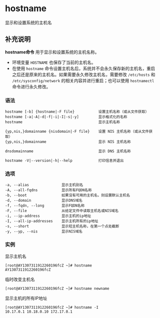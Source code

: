 hostname
===

显示和设置系统的主机名

## 补充说明

**hostname命令** 
用于显示和设置系统的主机名称。

- 环境变量 `HOSTNAME` 也保存了当前的主机名。
- 在使用 `hostname` 命令设置主机名后，系统并不会永久保存新的主机名，重启之后还是原来的主机名。如果需要永久修改主机名，需要修改 `/etc/hosts` 和 `/etc/sysconfig/network` 的相关内容并进行重启；也可以使用 `hostnamectl` 命令进行永久修改。

### 语法

```shell
hostname [-b] {hostname|-F file}           设置主机名称（或从文件获取）
hostname [-a|-A|-d|-f|-i|-I|-s|-y]         显示格式化的名称
hostname                                   显示主机名称

{yp,nis,}domainname {nisdomain|-F file}    设置 NIS 主机名称（或从文件获取）
{yp,nis,}domainname                        显示 NIS 主机名称

dnsdomainname                              显示 DNS 主机名称

hostname -V|--version|-h|--help            打印信息并退出
```

### 选项

```shell
-a, --alias               显示主机别名
-A, --all-fqdns           显示所有FQDN名称
-b, --boot                如果没有可用的主机名，则设置默认主机名
-d, --domain              显示DNS域名
-f, --fqdn, --long        显示FQDN名称
-F, --file                从给定文件中读取主机名或NIS域名
-i, --ip-address          显示主机的ip地址
-I, --all-ip-addresses    显示主机所有的ip地址
-s, --short               显示短主机名称，在第一个点处截断
-y, --yp, --nis           显示NIS域名
```

### 实例

显示主机名
```shell
[root@AY1307311912260196fcZ ~]# hostname
AY1307311912260196fcZ
```

临时改变主机名
```shell
[root@AY1307311912260196fcZ ~]# hostname newname
```

显示主机的所有IP地址
```shell
[root@AY1307311912260196fcZ ~]# hostname -I
10.17.0.1 10.18.0.10 172.17.0.1
```


